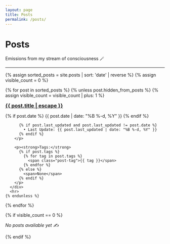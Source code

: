 ```yaml
---
layout: page
title: Posts
permalink: /posts/
---
```


# Posts

Emissions from my stream of consciousness 🪄

<div class="post-list">
  <hr>
  {% assign sorted_posts = site.posts | sort: 'date' | reverse %}
  {% assign visible_count = 0 %}
  
  {% for post in sorted_posts %}
    {% unless post.hidden_from_posts %}
      {% assign visible_count = visible_count | plus: 1 %}
      <div class="post-item">
        <h3 style="margin-bottom: 0px; margin-top: 0px;">
          <a class="post-link" href="{{ post.url | relative_url }}">{{ post.title | escape }}</a>
        </h3>
        <p>
          {% if post.date %}
            {{ post.date | date: "%B %-d, %Y" }}
          {% endif %}
          
          {% if post.last_updated and post.last_updated != post.date %}
            • Last Update: {{ post.last_updated | date: "%B %-d, %Y" }}
          {% endif %}
        </p>
        
        <p><strong>Tags:</strong> 
          {% if post.tags %}
            {% for tag in post.tags %}
              <span class="post-tag">{{ tag }}</span>
            {% endfor %}
          {% else %}
            <span>None</span>
          {% endif %}
        </p>
      </div>
      <hr>
    {% endunless %}
  {% endfor %}
  
  {% if visible_count == 0 %}
    <p><em>No posts available yet ✍️</em></p>
  {% endif %}
</div>
